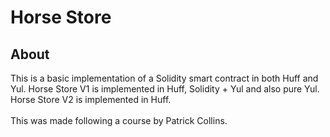 # Horse Store 
## About
This is a basic implementation of a Solidity smart contract in both Huff and Yul. Horse Store V1 is implemented in Huff, Solidity + Yul and also pure Yul. Horse Store V2 is implemented in Huff.
<br><br> This was made following a course by Patrick Collins.

